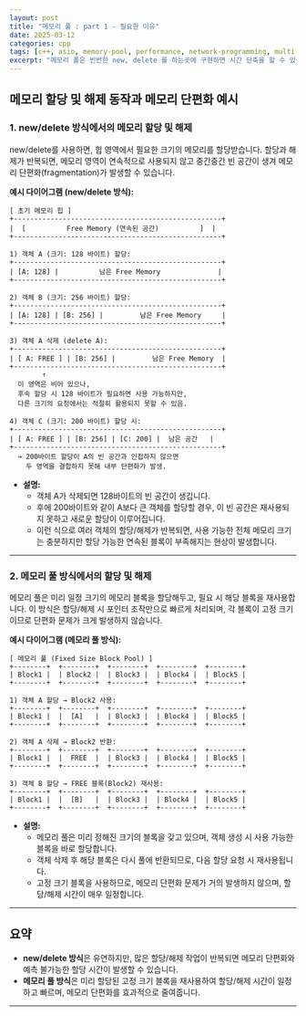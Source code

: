 ```yaml
---
layout: post
title: "메모리 풀 : part 1 - 필요한 이유"
date: 2025-03-12
categories: cpp
tags: [c++, asio, memory-pool, performance, network-programming, multi-threading]
excerpt: "메모리 폴은 빈번한 new, delete 를 하는곳에 구현하면 시간 단축을 할 수 있습니다."
---
```


## 메모리 할당 및 해제 동작과 메모리 단편화 예시

### 1. new/delete 방식에서의 메모리 할당 및 해제

new/delete를 사용하면, 힙 영역에서 필요한 크기의 메모리를 할당받습니다. 할당과 해제가 반복되면, 메모리 영역이 연속적으로 사용되지 않고 중간중간 빈 공간이 생겨 메모리 단편화(fragmentation)가 발생할 수 있습니다.

**예시 다이어그램 (new/delete 방식):**

```
[ 초기 메모리 힙 ]
+---------------------------------------------------+
|  [          Free Memory (연속된 공간)          ]  |
+---------------------------------------------------+

1) 객체 A (크기: 128 바이트) 할당:
+---------------------------------------------------+
| [A: 128] |          남은 Free Memory              |
+---------------------------------------------------+

2) 객체 B (크기: 256 바이트) 할당:
+---------------------------------------------------+
| [A: 128] | [B: 256] |         남은 Free Memory     |
+---------------------------------------------------+

3) 객체 A 삭제 (delete A):
+---------------------------------------------------+
| [ A: FREE ] | [B: 256] |         남은 Free Memory  |
+---------------------------------------------------+
        ↑
  이 영역은 비어 있으나,
  후속 할당 시 128 바이트가 필요하면 사용 가능하지만,
  다른 크기의 요청에서는 적절히 활용되지 못할 수 있음.

4) 객체 C (크기: 200 바이트) 할당 시:
+---------------------------------------------------+
| [ A: FREE ] | [B: 256] | [C: 200] |  남은 공간   |
+---------------------------------------------------+
  → 200바이트 할당이 A의 빈 공간과 인접하지 않으면
    두 영역을 결합하지 못해 내부 단편화가 발생.
```

- **설명:**  
  - 객체 A가 삭제되면 128바이트의 빈 공간이 생깁니다.
  - 후에 200바이트와 같이 A보다 큰 객체를 할당할 경우, 이 빈 공간은 재사용되지 못하고 새로운 할당이 이루어집니다.
  - 이런 식으로 여러 객체의 할당/해제가 반복되면, 사용 가능한 전체 메모리 크기는 충분하지만 할당 가능한 연속된 블록이 부족해지는 현상이 발생합니다.

---

### 2. 메모리 풀 방식에서의 할당 및 해제

메모리 풀은 미리 일정 크기의 메모리 블록을 할당해두고, 필요 시 해당 블록을 재사용합니다. 이 방식은 할당/해제 시 포인터 조작만으로 빠르게 처리되며, 각 블록이 고정 크기이므로 단편화 문제가 크게 발생하지 않습니다.

**예시 다이어그램 (메모리 풀 방식):**

```
[ 메모리 풀 (Fixed Size Block Pool) ]
+--------+  +--------+  +--------+  +--------+  +--------+
| Block1 |  | Block2 |  | Block3 |  | Block4 |  | Block5 |
+--------+  +--------+  +--------+  +--------+  +--------+

1) 객체 A 할당 → Block2 사용:
+--------+  +--------+  +--------+  +--------+  +--------+
| Block1 |  |  [A]   |  | Block3 |  | Block4 |  | Block5 |
+--------+  +--------+  +--------+  +--------+  +--------+

2) 객체 A 삭제 → Block2 반환:
+--------+  +--------+  +--------+  +--------+  +--------+
| Block1 |  |  FREE  |  | Block3 |  | Block4 |  | Block5 |
+--------+  +--------+  +--------+  +--------+  +--------+

3) 객체 B 할당 → FREE 블록(Block2) 재사용:
+--------+  +--------+  +--------+  +--------+  +--------+
| Block1 |  |  [B]   |  | Block3 |  | Block4 |  | Block5 |
+--------+  +--------+  +--------+  +--------+  +--------+
```

- **설명:**  
  - 메모리 풀은 미리 정해진 크기의 블록을 갖고 있으며, 객체 생성 시 사용 가능한 블록을 바로 할당합니다.
  - 객체 삭제 후 해당 블록은 다시 풀에 반환되므로, 다음 할당 요청 시 재사용됩니다.
  - 고정 크기 블록을 사용하므로, 메모리 단편화 문제가 거의 발생하지 않으며, 할당/해제 시간이 매우 일정합니다.

---

## 요약

- **new/delete 방식**은 유연하지만, 많은 할당/해제 작업이 반복되면 메모리 단편화와 예측 불가능한 할당 시간이 발생할 수 있습니다.
- **메모리 풀 방식**은 미리 할당된 고정 크기 블록을 재사용하여 할당/해제 시간이 일정하고 빠르며, 메모리 단편화를 효과적으로 줄여줍니다.

---